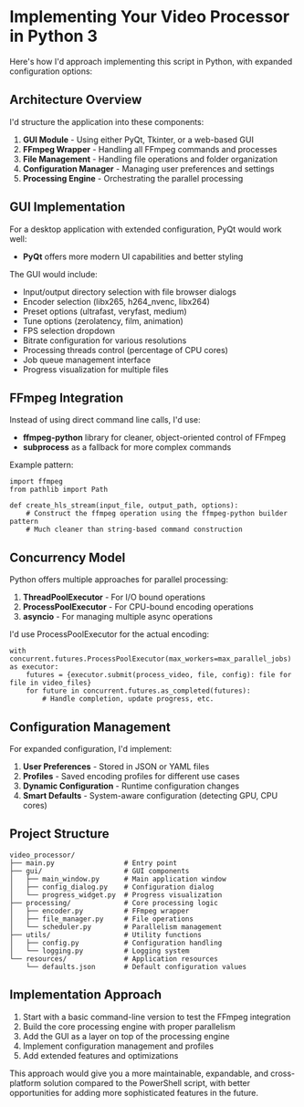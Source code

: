 # Implementing Your Video Processor in Python 3
 
Here's how I'd approach implementing this script in Python, with expanded configuration options:
 
## Architecture Overview
 
I'd structure the application into these components:
 
1. **GUI Module** - Using either PyQt, Tkinter, or a web-based GUI
2. **FFmpeg Wrapper** - Handling all FFmpeg commands and processes
3. **File Management** - Handling file operations and folder organization
4. **Configuration Manager** - Managing user preferences and settings
5. **Processing Engine** - Orchestrating the parallel processing
 
## GUI Implementation
 
For a desktop application with extended configuration, PyQt would work well:
 
- **PyQt** offers more modern UI capabilities and better styling
 
The GUI would include:
- Input/output directory selection with file browser dialogs
- Encoder selection (libx265, h264_nvenc, libx264)
- Preset options (ultrafast, veryfast, medium)
- Tune options (zerolatency, film, animation)
- FPS selection dropdown
- Bitrate configuration for various resolutions
- Processing threads control (percentage of CPU cores)
- Job queue management interface
- Progress visualization for multiple files
 
## FFmpeg Integration
 
Instead of using direct command line calls, I'd use:
- **ffmpeg-python** library for cleaner, object-oriented control of FFmpeg
- **subprocess** as a fallback for more complex commands
 
Example pattern:
```
import ffmpeg
from pathlib import Path
 
def create_hls_stream(input_file, output_path, options):
    # Construct the ffmpeg operation using the ffmpeg-python builder pattern
    # Much cleaner than string-based command construction
```
 
## Concurrency Model
 
Python offers multiple approaches for parallel processing:
 
1. **ThreadPoolExecutor** - For I/O bound operations
2. **ProcessPoolExecutor** - For CPU-bound encoding operations
3. **asyncio** - For managing multiple async operations
 
I'd use ProcessPoolExecutor for the actual encoding:
```
with concurrent.futures.ProcessPoolExecutor(max_workers=max_parallel_jobs) as executor:
    futures = {executor.submit(process_video, file, config): file for file in video_files}
    for future in concurrent.futures.as_completed(futures):
        # Handle completion, update progress, etc.
```
 
## Configuration Management
 
For expanded configuration, I'd implement:
 
1. **User Preferences** - Stored in JSON or YAML files
2. **Profiles** - Saved encoding profiles for different use cases
3. **Dynamic Configuration** - Runtime configuration changes
4. **Smart Defaults** - System-aware configuration (detecting GPU, CPU cores)
 
## Project Structure
 
```
video_processor/
├── main.py                 # Entry point
├── gui/                    # GUI components
│   ├── main_window.py      # Main application window
│   ├── config_dialog.py    # Configuration dialog
│   └── progress_widget.py  # Progress visualization
├── processing/             # Core processing logic
│   ├── encoder.py          # FFmpeg wrapper
│   ├── file_manager.py     # File operations
│   └── scheduler.py        # Parallelism management
├── utils/                  # Utility functions
│   ├── config.py           # Configuration handling
│   └── logging.py          # Logging system
└── resources/              # Application resources
    └── defaults.json       # Default configuration values
```

## Implementation Approach
 
1. Start with a basic command-line version to test the FFmpeg integration
2. Build the core processing engine with proper parallelism 
3. Add the GUI as a layer on top of the processing engine
4. Implement configuration management and profiles
5. Add extended features and optimizations
 
This approach would give you a more maintainable, expandable, and cross-platform solution compared to the PowerShell script, with better opportunities for adding more sophisticated features in the future.